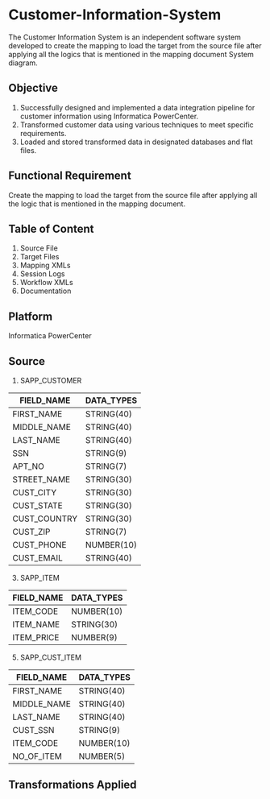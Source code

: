 # Customer-Information-System
The Customer Information System is an independent software system developed to create the mapping to load the target from the source file after applying all the logics that is mentioned in the mapping document System diagram.

## Objective
1. Successfully designed and implemented a data integration pipeline for customer information using Informatica PowerCenter.
2. Transformed customer data using various techniques to meet specific requirements.
3. Loaded and stored transformed data in designated databases and flat files.

## Functional Requirement
Create the mapping to load the target from the source file after applying all the logic that is mentioned in the mapping document.

## Table of Content
1. Source File
2. Target Files
3. Mapping XMLs
4. Session Logs
5. Workflow XMLs
6. Documentation

## Platform
Informatica PowerCenter

## Source 
1. SAPP_CUSTOMER
   
| FIELD_NAME    | DATA_TYPES  |
| ------------- | ----------- |
| FIRST_NAME    | STRING(40)  |
| MIDDLE_NAME   | STRING(40)  |
| LAST_NAME     | STRING(40)  |
| SSN           | STRING(9)   |
| APT_NO        | STRING(7)   |
| STREET_NAME   | STRING(30)  |
| CUST_CITY     | STRING(30)  |
| CUST_STATE    | STRING(30)  |
| CUST_COUNTRY  | STRING(30)  |
| CUST_ZIP      | STRING(7)   |
| CUST_PHONE    | NUMBER(10)  |
| CUST_EMAIL    | STRING(40)  |

3. SAPP_ITEM
   
| FIELD_NAME  | DATA_TYPES  |
| ----------- | ----------- |
| ITEM_CODE   | NUMBER(10)  |
| ITEM_NAME   | STRING(30)  |
| ITEM_PRICE  | NUMBER(9)   |

5. SAPP_CUST_ITEM
   
| FIELD_NAME    | DATA_TYPES  |
| ------------- | ----------- |
| FIRST_NAME    | STRING(40)  |
| MIDDLE_NAME   | STRING(40)  |
| LAST_NAME     |  STRING(40) |
| CUST_SSN      | STRING(9)   |
| ITEM_CODE     | NUMBER(10)  |
| NO_OF_ITEM    | NUMBER(5)   |

## Transformations Applied
